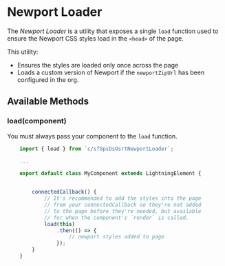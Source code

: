 # Newport Loader

The _Newport Loader_ is a utility that exposes a single `load` function used to ensure the Newport CSS styles load in the `<head>` of the page.

This utility:

- Ensures the styles are loaded only once across the page
- Loads a custom version of Newport if the `newportZipUrl` has been configured in the org.

## Available Methods

### load(component)

You must always pass your component to the `load` function.

```js
    import { load } from `c/sfGpsDsOsrtNewportLoader`;

    ...

    export default class MyComponent extends LightningElement {


        connectedCallback() {
            // It's recommended to add the styles into the page
            // from your connectedCallback so they're not added
            // to the page before they're needed, but available
            // for when the component's `render` is called.
            load(this)
                .then(() => {
                    // newport styles added to page
                });
        }
    }

```
